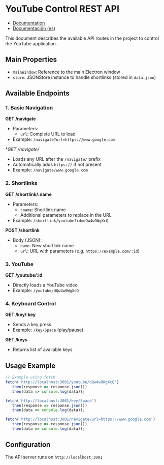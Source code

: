 # YouTube Control REST API 
- [Documentation](readme_en.md)
- [Documentación (es)](readme.md)

This document describes the available API routes in the project to control the YouTube application.

## Main Properties

- `mainWindow`: Reference to the main Electron window
- `store`: JSONStore instance to handle shortlinks (stored in `data.json`)

## Available Endpoints

### 1. Basic Navigation

**GET /navigate**
- Parameters:
  - `url`: Complete URL to load
- Example: `/navigate?url=https://www.google.com`

**GET /navigate/*
- Loads any URL after the `/navigate/` prefix
- Automatically adds `https://` if not present
- Example: `/navigate/www.google.com`

### 2. Shortlinks

**GET /shortlink/:name**
- Parameters:
  - `:name`: Shortlink name
  - Additional parameters to replace in the URL
- Example: `/shortlink/youtube?id=dQw4w9WgXcQ`

**POST /shortlink**
- Body (JSON):
  - `name`: New shortlink name
  - `url`: URL with parameters (e.g. `https://example.com/:id`)

### 3. YouTube

**GET /youtube/:id**
- Directly loads a YouTube video
- Example: `/youtube/dQw4w9WgXcQ`

### 4. Keyboard Control

**GET /key/:key**
- Sends a key press
- Example: `/key/Space` (play/pause)

**GET /keys**
- Returns list of available keys

## Usage Example

```javascript
// Example using fetch
fetch('http://localhost:3001/youtube/dQw4w9WgXcQ')
  .then(response => response.json())
  .then(data => console.log(data));

fetch('http://localhost:3001/key/Space')
  .then(response => response.json())
  .then(data => console.log(data));

fetch('http://localhost:3001/navigate?url=https://www.google.com')
  .then(response => response.json())
  .then(data => console.log(data));
```

## Configuration

The API server runs on `http://localhost:3001`